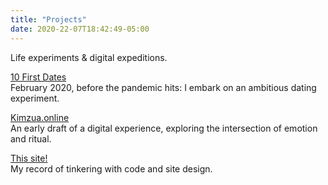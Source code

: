 ```yaml
---
title: "Projects"
date: 2020-22-07T18:42:49-05:00
---
```


Life experiments & digital expeditions.

[10 First Dates](http://tiny.cc/10FD)\
February 2020, before the pandemic hits: I embark on an ambitious dating experiment.

[Kimzua.online](https://www.figma.com/proto/kFGgLXyzCjBoZbU3OkJgxj/Kimzua-Online-(Desktop)?node-id=1%3A2&scaling=scale-down-width&hide-ui=1)\
An early draft of a digital experience, exploring the intersection of emotion and ritual.

[This site!](thissite)\
My record of tinkering with code and site design.
